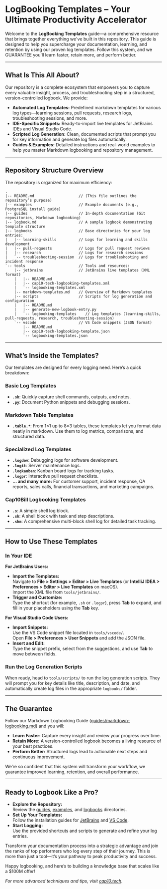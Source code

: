 # LogBooking Templates – Your Ultimate Productivity Accelerator

Welcome to the **LogBooking Templates** guide—a comprehensive resource that brings together everything we've built in this repository. This guide is designed to help you supercharge your documentation, learning, and retention by using our proven log templates. Follow this system, and we GUARANTEE you'll learn faster, retain more, and perform better.

---

## What Is This All About?

Our repository is a complete ecosystem that empowers you to capture every valuable insight, process, and troubleshooting step in a structured, version-controlled logbook. We provide:

- **Automated Log Templates:** Predefined markdown templates for various log types—learning sessions, pull requests, research logs, troubleshooting sessions, and more.
- **IDE-Specific Snippets:** Ready-to-import live templates for JetBrains IDEs and Visual Studio Code.
- **Scripted Log Generation:** Clean, documented scripts that prompt you for key information and generate log files automatically.
- **Guides & Examples:** Detailed instructions and real-world examples to help you master Markdown logbooking and repository management.

---

## Repository Structure Overview

The repository is organized for maximum efficiency:

```
.
|-- README.md                    // (This file outlines the repository’s purpose)
|-- examples                     // Example documents (e.g., PostgreSQL install guide)
|-- guides                       // In-depth documentation (Git repositories, Markdown logbooking)
|-- logbook.md                   // A sample logbook demonstrating template structure
|-- logbooks                     // Base directories for your log entries:
|   |-- learning-skills          // Logs for learning and skills development
|   |-- pull-requests            // Logs for pull request reviews
|   |-- research                 // Logs for research sessions
|   `-- troubleshooting-session  // Logs for troubleshooting and incident response
`-- tools                        // Tools and resources:
    |-- jetbrains                // JetBrains live templates (XML format)
    |   |-- README.md
    |   |-- cap10-tech-logbooking-templates.xml
    |   `-- logbooking-templates.xml
    |-- markdown-templates.md    // Overview of Markdown templates
    |-- scripts                  // Scripts for log generation and configuration
    |   |-- README.md
    |   |-- generate-new-logbook-entry.py
    |   `-- logbooking-templates    // Log templates (learning-skills, pull-requests, research, troubleshooting-session)
    `-- vscode                   // VS Code snippets (JSON format)
        |-- README.md
        |-- cap10-tech-logbooking-template.json
        `-- logbooking-templates.json
```

---

## What’s Inside the Templates?

Our templates are designed for every logging need. Here’s a quick breakdown:

### Basic Log Templates
- **`.sh`**: Quickly capture shell commands, outputs, and notes.
- **`.py`**: Document Python snippets and debugging sessions.

### Markdown Table Templates
- **`.table.*`**: From 1×1 up to 8×3 tables, these templates let you format data neatly in markdown. Use them to log metrics, comparisons, and structured data.

### Specialized Log Templates
- **`.logdev`**: Debugging logs for software development.
- **`.logit`**: Server maintenance logs.
- **`.logkanban`**: Kanban board logs for tracking tasks.
- **`.logpr`**: Interactive pull request checklists.
- **… and many more:** For customer support, incident response, QA reports, sales calls, financial transactions, and marketing campaigns.

### Cap10Bill Logbooking Templates
- **`.s`**: A simple shell log block.
- **`.sh`**: A shell block with task and step descriptions.
- **`.shm`**: A comprehensive multi-block shell log for detailed task tracking.

---

## How to Use These Templates

### In Your IDE

**For JetBrains Users:**
- **Import the Templates:**  
  Navigate to **File > Settings > Editor > Live Templates** (or **IntelliJ IDEA > Preferences > Editor > Live Templates** on macOS).  
  Import the XML file from `tools/jetbrains/`.
- **Trigger and Customize:**  
  Type the shortcut (for example, `.sh` or `.logpr`), press **Tab** to expand, and fill in your placeholders using the **Tab** key.

**For Visual Studio Code Users:**
- **Import Snippets:**  
  Use the VS Code snippet file located in `tools/vscode/`.  
  Open **File > Preferences > User Snippets** and add the JSON file.
- **Insert and Edit:**  
  Type the snippet prefix, select from the suggestions, and use **Tab** to move between fields.

### Run the Log Generation Scripts

When ready, head to `tools/scripts/` to run the log generation scripts. They will prompt you for key details like title, description, and date, and automatically create log files in the appropriate `logbooks/` folder.

---

## The Guarantee

Follow our Markdown Logbooking Guide ([guides/markdown-logbooking.md](./guides/markdown-logbooking.md)) and you will:
- **Learn Faster:** Capture every insight and review your progress over time.
- **Retain More:** A version-controlled logbook becomes a living resource of your best practices.
- **Perform Better:** Structured logs lead to actionable next steps and continuous improvement.

We’re so confident that this system will transform your workflow, we guarantee improved learning, retention, and overall performance.

---

## Ready to Logbook Like a Pro?

- **Explore the Repository:**  
  Review the [guides](./guides/), [examples](./examples/), and [logbooks](./logbooks/) directories.
- **Set Up Your Templates:**  
  Follow the installation guides for [JetBrains](./tools/jetbrains/README.md) and [VS Code](./tools/vscode/README.md).
- **Start Logging:**  
  Use the provided shortcuts and scripts to generate and refine your log entries.

Transform your documentation process into a strategic advantage and join the ranks of top performers who log every step of their journey. This is more than just a tool—it’s your pathway to peak productivity and success.

Happy logbooking, and here’s to building a knowledge base that scales like a $100M offer!

*For more advanced techniques and tips, visit [cap10.tech](https://cap10.tech).*